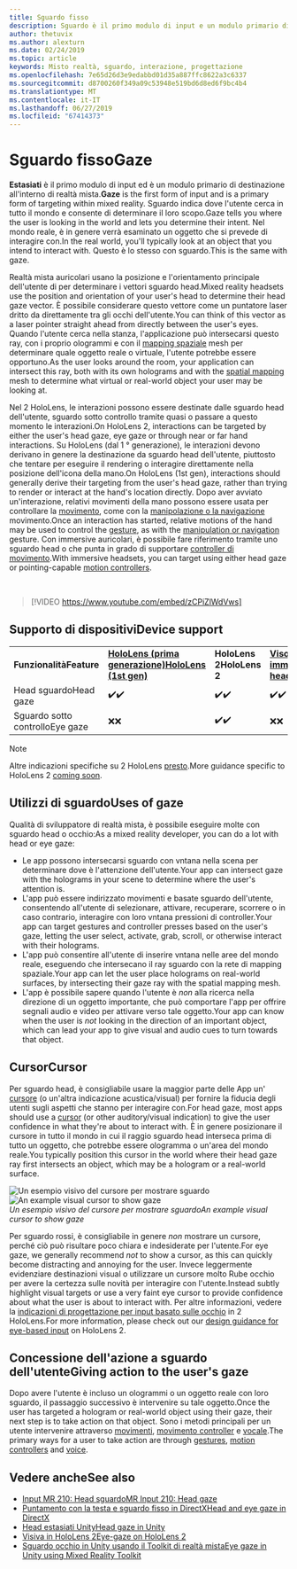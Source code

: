 ```yaml
---
title: Sguardo fisso
description: Sguardo è il primo modulo di input e un modulo primario di destinazione all'interno di realtà mista.
author: thetuvix
ms.author: alexturn
ms.date: 02/24/2019
ms.topic: article
keywords: Misto realtà, sguardo, interazione, progettazione
ms.openlocfilehash: 7e65d26d3e9edabbd01d35a887ffc8622a3c6337
ms.sourcegitcommit: d8700260f349a09c53948e519bd6d8ed6f9bc4b4
ms.translationtype: MT
ms.contentlocale: it-IT
ms.lasthandoff: 06/27/2019
ms.locfileid: "67414373"
---
```

# <a name="gaze"></a><span data-ttu-id="298ba-104">Sguardo fisso</span><span class="sxs-lookup"><span data-stu-id="298ba-104">Gaze</span></span>

<span data-ttu-id="298ba-105">**Estasiati** è il primo modulo di input ed è un modulo primario di destinazione all'interno di realtà mista.</span><span class="sxs-lookup"><span data-stu-id="298ba-105">**Gaze** is the first form of input and is a primary form of targeting within mixed reality.</span></span> <span data-ttu-id="298ba-106">Sguardo indica dove l'utente cerca in tutto il mondo e consente di determinare il loro scopo.</span><span class="sxs-lookup"><span data-stu-id="298ba-106">Gaze tells you where the user is looking in the world and lets you determine their intent.</span></span> <span data-ttu-id="298ba-107">Nel mondo reale, è in genere verrà esaminato un oggetto che si prevede di interagire con.</span><span class="sxs-lookup"><span data-stu-id="298ba-107">In the real world, you'll typically look at an object that you intend to interact with.</span></span> <span data-ttu-id="298ba-108">Questo è lo stesso con sguardo.</span><span class="sxs-lookup"><span data-stu-id="298ba-108">This is the same with gaze.</span></span>

<span data-ttu-id="298ba-109">Realtà mista auricolari usano la posizione e l'orientamento principale dell'utente di per determinare i vettori sguardo head.</span><span class="sxs-lookup"><span data-stu-id="298ba-109">Mixed reality headsets use the position and orientation of your user's head to determine their head gaze vector.</span></span> <span data-ttu-id="298ba-110">È possibile considerare questo vettore come un puntatore laser dritto da direttamente tra gli occhi dell'utente.</span><span class="sxs-lookup"><span data-stu-id="298ba-110">You can think of this vector as a laser pointer straight ahead from directly between the user's eyes.</span></span> <span data-ttu-id="298ba-111">Quando l'utente cerca nella stanza, l'applicazione può intersecarsi questo ray, con i proprio ologrammi e con il [mapping spaziale](spatial-mapping.md) mesh per determinare quale oggetto reale o virtuale, l'utente potrebbe essere opportuno.</span><span class="sxs-lookup"><span data-stu-id="298ba-111">As the user looks around the room, your application can intersect this ray, both with its own holograms and with the [spatial mapping](spatial-mapping.md) mesh to determine what virtual or real-world object your user may be looking at.</span></span>

<span data-ttu-id="298ba-112">Nel 2 HoloLens, le interazioni possono essere destinate dalle sguardo head dell'utente, sguardo sotto controllo tramite quasi o passare a questo momento le interazioni.</span><span class="sxs-lookup"><span data-stu-id="298ba-112">On HoloLens 2, interactions can be targeted by either the user's head gaze, eye gaze or through near or far hand interactions.</span></span>
<span data-ttu-id="298ba-113">Su HoloLens (dal 1 ° generazione), le interazioni devono derivano in genere la destinazione da sguardo head dell'utente, piuttosto che tentare per eseguire il rendering o interagire direttamente nella posizione dell'icona della mano.</span><span class="sxs-lookup"><span data-stu-id="298ba-113">On HoloLens (1st gen), interactions should generally derive their targeting from the user's head gaze, rather than trying to render or interact at the hand's location directly.</span></span> <span data-ttu-id="298ba-114">Dopo aver avviato un'interazione, relativi movimenti della mano possono essere usata per controllare la [movimento](gestures.md), come con la [manipolazione o la navigazione](gestures.md#composite-gestures) movimento.</span><span class="sxs-lookup"><span data-stu-id="298ba-114">Once an interaction has started, relative motions of the hand may be used to control the [gesture](gestures.md), as with the [manipulation or navigation](gestures.md#composite-gestures) gesture.</span></span> <span data-ttu-id="298ba-115">Con immersive auricolari, è possibile fare riferimento tramite uno sguardo head o che punta in grado di supportare [controller di movimento](motion-controllers.md).</span><span class="sxs-lookup"><span data-stu-id="298ba-115">With immersive headsets, you can target using either head gaze or pointing-capable [motion controllers](motion-controllers.md).</span></span>

<br>

>[!VIDEO https://www.youtube.com/embed/zCPiZlWdVws]

## <a name="device-support"></a><span data-ttu-id="298ba-116">Supporto di dispositivi</span><span class="sxs-lookup"><span data-stu-id="298ba-116">Device support</span></span>

<table>
    <colgroup>
    <col width="25%" />
    <col width="25%" />
    <col width="25%" />
    <col width="25%" />
    </colgroup>
    <tr>
        <td><span data-ttu-id="298ba-117"><strong>Funzionalità</strong></span><span class="sxs-lookup"><span data-stu-id="298ba-117"><strong>Feature</strong></span></span></td>
        <td><span data-ttu-id="298ba-118"><a href="hololens-hardware-details.md"><strong>HoloLens (prima generazione)</strong></a></span><span class="sxs-lookup"><span data-stu-id="298ba-118"><a href="hololens-hardware-details.md"><strong>HoloLens (1st gen)</strong></a></span></span></td>
        <td><span data-ttu-id="298ba-119"><strong>HoloLens 2</strong></span><span class="sxs-lookup"><span data-stu-id="298ba-119"><strong>HoloLens 2</strong></span></span></td>
        <td><span data-ttu-id="298ba-120"><a href="immersive-headset-hardware-details.md"><strong>Visori VR immersive</strong></a></span><span class="sxs-lookup"><span data-stu-id="298ba-120"><a href="immersive-headset-hardware-details.md"><strong>Immersive headsets</strong></a></span></span></td>
    </tr>
     <tr>
        <td><span data-ttu-id="298ba-121">Head sguardo</span><span class="sxs-lookup"><span data-stu-id="298ba-121">Head gaze</span></span></td>
        <td><span data-ttu-id="298ba-122">✔️</span><span class="sxs-lookup"><span data-stu-id="298ba-122">✔️</span></span></td>
        <td><span data-ttu-id="298ba-123">✔️</span><span class="sxs-lookup"><span data-stu-id="298ba-123">✔️</span></span></td>
        <td><span data-ttu-id="298ba-124">✔️</span><span class="sxs-lookup"><span data-stu-id="298ba-124">✔️</span></span></td>
    </tr>
     <tr>
        <td><span data-ttu-id="298ba-125">Sguardo sotto controllo</span><span class="sxs-lookup"><span data-stu-id="298ba-125">Eye gaze</span></span></td>
        <td><span data-ttu-id="298ba-126">❌</span><span class="sxs-lookup"><span data-stu-id="298ba-126">❌</span></span></td>
        <td><span data-ttu-id="298ba-127">✔️</span><span class="sxs-lookup"><span data-stu-id="298ba-127">✔️</span></span></td>
        <td><span data-ttu-id="298ba-128">❌</span><span class="sxs-lookup"><span data-stu-id="298ba-128">❌</span></span></td>
    </tr>
</table>

> [!NOTE]
> <span data-ttu-id="298ba-129">Altre indicazioni specifiche su 2 HoloLens [presto](index.md#news-and-notes).</span><span class="sxs-lookup"><span data-stu-id="298ba-129">More guidance specific to HoloLens 2 [coming soon](index.md#news-and-notes).</span></span>


## <a name="uses-of-gaze"></a><span data-ttu-id="298ba-130">Utilizzi di sguardo</span><span class="sxs-lookup"><span data-stu-id="298ba-130">Uses of gaze</span></span>

<span data-ttu-id="298ba-131">Qualità di sviluppatore di realtà mista, è possibile eseguire molte con sguardo head o occhio:</span><span class="sxs-lookup"><span data-stu-id="298ba-131">As a mixed reality developer, you can do a lot with head or eye gaze:</span></span>
* <span data-ttu-id="298ba-132">Le app possono intersecarsi sguardo con vntana nella scena per determinare dove è l'attenzione dell'utente.</span><span class="sxs-lookup"><span data-stu-id="298ba-132">Your app can intersect gaze with the holograms in your scene to determine where the user's attention is.</span></span>
* <span data-ttu-id="298ba-133">L'app può essere indirizzato movimenti e basate sguardo dell'utente, consentendo all'utente di selezionare, attivare, recuperare, scorrere o in caso contrario, interagire con loro vntana pressioni di controller.</span><span class="sxs-lookup"><span data-stu-id="298ba-133">Your app can target gestures and controller presses based on the user's gaze, letting the user select, activate, grab, scroll, or otherwise interact with their holograms.</span></span>
* <span data-ttu-id="298ba-134">L'app può consentire all'utente di inserire vntana nelle aree del mondo reale, eseguendo che intersecano il ray sguardo con la rete di mapping spaziale.</span><span class="sxs-lookup"><span data-stu-id="298ba-134">Your app can let the user place holograms on real-world surfaces, by intersecting their gaze ray with the spatial mapping mesh.</span></span>
* <span data-ttu-id="298ba-135">L'app è possibile sapere quando l'utente è *non* alla ricerca nella direzione di un oggetto importante, che può comportare l'app per offrire segnali audio e video per attivare verso tale oggetto.</span><span class="sxs-lookup"><span data-stu-id="298ba-135">Your app can know when the user is *not* looking in the direction of an important object, which can lead your app to give visual and audio cues to turn towards that object.</span></span>

## <a name="cursor"></a><span data-ttu-id="298ba-136">Cursor</span><span class="sxs-lookup"><span data-stu-id="298ba-136">Cursor</span></span>

<span data-ttu-id="298ba-137">Per sguardo head, è consigliabile usare la maggior parte delle App un' [cursore](cursors.md) (o un'altra indicazione acustica/visual) per fornire la fiducia degli utenti sugli aspetti che stanno per interagire con.</span><span class="sxs-lookup"><span data-stu-id="298ba-137">For head gaze, most apps should use a [cursor](cursors.md) (or other auditory/visual indication) to give the user confidence in what they're about to interact with.</span></span> <span data-ttu-id="298ba-138">È in genere posizionare il cursore in tutto il mondo in cui il raggio sguardo head interseca prima di tutto un oggetto, che potrebbe essere ologramma o un'area del mondo reale.</span><span class="sxs-lookup"><span data-stu-id="298ba-138">You typically position this cursor in the world where their head gaze ray first intersects an object, which may be a hologram or a real-world surface.</span></span>

<span data-ttu-id="298ba-139">![Un esempio visivo del cursore per mostrare sguardo](images/cursor.jpg)</span><span class="sxs-lookup"><span data-stu-id="298ba-139">![An example visual cursor to show gaze](images/cursor.jpg)</span></span><br>
<span data-ttu-id="298ba-140">*Un esempio visivo del cursore per mostrare sguardo*</span><span class="sxs-lookup"><span data-stu-id="298ba-140">*An example visual cursor to show gaze*</span></span>

<span data-ttu-id="298ba-141">Per sguardo rossi, è consigliabile in genere *non* mostrare un cursore, perché ciò può risultare poco chiara e indesiderate per l'utente.</span><span class="sxs-lookup"><span data-stu-id="298ba-141">For eye gaze, we generally recommend *not* to show a cursor, as this can quickly become distracting and annoying for the user.</span></span> <span data-ttu-id="298ba-142">Invece leggermente evidenziare destinazioni visual o utilizzare un cursore molto Rube occhio per avere la certezza sulle novità per interagire con l'utente.</span><span class="sxs-lookup"><span data-stu-id="298ba-142">Instead subtly highlight visual targets or use a very faint eye cursor to provide confidence about what the user is about to interact with.</span></span> <span data-ttu-id="298ba-143">Per altre informazioni, vedere la [indicazioni di progettazione per input basato sulle occhio](eye-tracking.md) in 2 HoloLens.</span><span class="sxs-lookup"><span data-stu-id="298ba-143">For more information, please check out our [design guidance for eye-based input](eye-tracking.md) on HoloLens 2.</span></span>

## <a name="giving-action-to-the-users-gaze"></a><span data-ttu-id="298ba-144">Concessione dell'azione a sguardo dell'utente</span><span class="sxs-lookup"><span data-stu-id="298ba-144">Giving action to the user's gaze</span></span>

<span data-ttu-id="298ba-145">Dopo avere l'utente è incluso un ologrammi o un oggetto reale con loro sguardo, il passaggio successivo è intervenire su tale oggetto.</span><span class="sxs-lookup"><span data-stu-id="298ba-145">Once the user has targeted a hologram or real-world object using their gaze, their next step is to take action on that object.</span></span> <span data-ttu-id="298ba-146">Sono i metodi principali per un utente intervenire attraverso [movimenti](gestures.md), [movimento controller](motion-controllers.md) e [vocale](voice-input.md).</span><span class="sxs-lookup"><span data-stu-id="298ba-146">The primary ways for a user to take action are through [gestures](gestures.md), [motion controllers](motion-controllers.md) and [voice](voice-input.md).</span></span>

## <a name="see-also"></a><span data-ttu-id="298ba-147">Vedere anche</span><span class="sxs-lookup"><span data-stu-id="298ba-147">See also</span></span>
* [<span data-ttu-id="298ba-148">Input MR 210: Head sguardo</span><span class="sxs-lookup"><span data-stu-id="298ba-148">MR Input 210: Head gaze</span></span>](holograms-210.md)
* [<span data-ttu-id="298ba-149">Puntamento con la testa e sguardo fisso in DirectX</span><span class="sxs-lookup"><span data-stu-id="298ba-149">Head and eye gaze in DirectX</span></span>](gaze-in-directx.md)
* [<span data-ttu-id="298ba-150">Head estasiati Unity</span><span class="sxs-lookup"><span data-stu-id="298ba-150">Head gaze in Unity</span></span>](gaze-in-unity.md)
* [<span data-ttu-id="298ba-151">Visiva in HoloLens 2</span><span class="sxs-lookup"><span data-stu-id="298ba-151">Eye-gaze on HoloLens 2</span></span>](eye-tracking.md)
* [<span data-ttu-id="298ba-152">Sguardo occhio in Unity usando il Toolkit di realtà mista</span><span class="sxs-lookup"><span data-stu-id="298ba-152">Eye gaze in Unity using Mixed Reality Toolkit</span></span>](https://aka.ms/mrtk-eyes)
